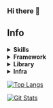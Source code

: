 ### Hi there 👋

## Info

<!--
</details>
<summary><b>Skills</b></summary>

</details>
 -->

<details>
<summary><b>Skills</b></summary>

![go](https://img.shields.io/badge/go-★★★-lightgrey?labelColor=3776AB&logo=go&style=for-the-badge&logoColor=white)
![ts](https://img.shields.io/badge/ts-★★★-lightgrey?labelColor=3178C6&logo=typescript&style=for-the-badge&logoColor=white)
![js](https://img.shields.io/badge/js-★★★-lightgrey?labelColor=F7DF1E&logo=JavaScript&style=for-the-badge&logoColor=black)
![php](https://img.shields.io/badge/php-★★★-lightgrey?labelColor=777BB4&logo=php&style=for-the-badge&logoColor=black)
![java](https://img.shields.io/badge/java-★★★-lightgrey?labelColor=F7DF1E&logo=java&style=for-the-badge&logoColor=black)

![mariaDB](https://img.shields.io/badge/MariaDB-★★★-lightgrey?labelColor=003545&logo=MariaDB&style=for-the-badge&logoColor=white)
![postgreSQL](https://img.shields.io/badge/PostgreSQL-★★★-lightgrey?labelColor=4169E1&logo=PostgreSQL&style=for-the-badge&logoColor=white)
![oracle](https://img.shields.io/badge/oracle-★★★-lightgrey?labelColor=F80000&logo=oracle&style=for-the-badge&logoColor=white)
![apachecassandra](https://img.shields.io/badge/apachecassandra-★☆☆-lightgrey?labelColor=1287B1&logo=apachecassandra&style=for-the-badge&logoColor=white)
![redis](https://img.shields.io/badge/redis-★☆☆-lightgrey?labelColor=DC382D&logo=redis&style=for-the-badge&logoColor=white)

![html](https://img.shields.io/badge/html-★★☆-lightgrey?labelColor=E34F26&logo=HTML5&style=for-the-badge&logoColor=white)
![css](https://img.shields.io/badge/css-★★☆-lightgrey?labelColor=1572B6&logo=CSS3&style=for-the-badge&logoColor=white)
![sass](https://img.shields.io/badge/sass-★☆☆-lightgrey?labelColor=CC6699&logo=sass&style=for-the-badge&logoColor=white)

</details>

<details>
<summary><b>Framework</b></summary>

[![gin](https://img.shields.io/badge/gin-★★★-lightgrey?labelColor=3776AB&logo=gin&style=for-the-badge&logoColor=white)](https://gin-gonic.com/)

![NestJS](https://img.shields.io/badge/NestJS-★★★-lightgrey?labelColor=E0234E&logo=nestjs&style=for-the-badge&logoColor=white)
![express](https://img.shields.io/badge/express-★★☆-lightgrey?labelColor=000000&logo=express&style=for-the-badge&logoColor=white)

![Next.js](https://img.shields.io/badge/Next.js-★★☆-lightgrey?labelColor=000000&logo=next.js&style=for-the-badge&logoColor=white)
![react](https://img.shields.io/badge/react-★★★-lightgrey?labelColor=61DAFB&logo=react&style=for-the-badge&logoColor=white)

![vue.js](https://img.shields.io/badge/vue.js-★★☆-lightgrey?labelColor=4FC08D&logo=vue.js&style=for-the-badge&logoColor=white)
![nuxt.js](https://img.shields.io/badge/nuxt.js-★★☆-lightgrey?labelColor=00DC82&logo=nuxt.js&style=for-the-badge&logoColor=white)

![laravel](https://img.shields.io/badge/laravel-★★☆-lightgrey?labelColor=FF2D20&logo=laravel&style=for-the-badge&logoColor=white)
![springboot](https://img.shields.io/badge/springboot-★★☆-lightgrey?labelColor=6DB33F&logo=springboot&style=for-the-badge&logoColor=white)

</details>

<details>
<summary><b>Library</b></summary>

![jwt](https://img.shields.io/badge/jwt-★★★-lightgrey?labelColor=000000&logo=jsonwebtokens&style=for-the-badge&logoColor=white)
![jquery](https://img.shields.io/badge/jquery-★★☆-lightgrey?labelColor=0769AD&logo=jquery&style=for-the-badge&logoColor=white)
![socket.io](https://img.shields.io/badge/socket.io-★★★-lightgrey?labelColor=010101&logo=socket.io&style=for-the-badge&logoColor=white)
![ffmpeg](https://img.shields.io/badge/ffmpeg-★★☆-lightgrey?labelColor=007808&logo=ffmpeg&style=for-the-badge&logoColor=white)

</details>

<details>
<summary><b>Infra</b></summary>

![apachetomcat](https://img.shields.io/badge/apachetomcat-★★☆-lightgrey?labelColor=F8DC75&logo=apachetomcat&style=for-the-badge&logoColor=white)
![nginx](https://img.shields.io/badge/nginx-★★☆-lightgrey?labelColor=009639&logo=nginx&style=for-the-badge&logoColor=white)

![docker](https://img.shields.io/badge/docker-★★☆-lightgrey?labelColor=2496ED&logo=docker&style=for-the-badge&logoColor=white)

![amazonaws](https://img.shields.io/badge/amazonaws-★★☆-lightgrey?labelColor=232F3E&logo=amazonaws&style=for-the-badge&logoColor=white)
![firebase](https://img.shields.io/badge/firebase-★☆☆-lightgrey?labelColor=FFCA28&logo=firebase&style=for-the-badge&logoColor=white)

![gitlab](https://img.shields.io/badge/gitlab-★★☆-lightgrey?labelColor=FC6D26&logo=gitlab&style=for-the-badge&logoColor=white)

</details>

[![Top Langs](https://github-readme-stats-two-mauve-50.vercel.app/api/top-langs/?username=Ko-TTae&layout=compact&exclude_repo=github-slideshow,MPAndroidChart,github-upload)](https://github.com/anuraghazra/github-readme-stats,developer-roadmap,golang-tinode-chat)

[![Git Stats](https://github-readme-stats-two-mauve-50.vercel.app/api?username=Ko-TTae&layout=compact&exclude_repo=github-slideshow,MPAndroidChart,github-upload)](https://github.com/anuraghazra/github-readme-stats?tab=readme-ov-file#deploy-on-your-own)

<!--
**Ko-TTae/Ko-TTae** is a ✨ _special_ ✨ repository because its `README.md` (this file) appears on your GitHub profile.

Here are some ideas to get you started:

- 🔭 I’m currently working on ...
- 🌱 I’m currently learning ...
- 👯 I’m looking to collaborate on ...
- 🤔 I’m looking for help with ...
- 💬 Ask me about ...
- 📫 How to reach me: ...
- 😄 Pronouns: ...
- ⚡ Fun fact: ...
-->
